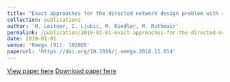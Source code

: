 ```yaml
---
title: "Exact approaches for the directed network design problem with relays"
collection: publications
author: 'M. Leitner, I. Ljubic, M. Riedler, M. Ruthmair'
permalink: /publication/2019-01-01-exact-approaches-for-the-directed-network-design-problem-with-relays
date: 2019-01-01
venue: 'Omega (91): 102005'
paperurl: 'https://doi.org/10.1016/j.omega.2018.11.014'
---
```

[View paper here](https://doi.org/10.1016/j.omega.2018.11.014)
[Download paper here](https://www.ac.tuwien.ac.at/files/tr/ac-tr-18-001.pdf)
